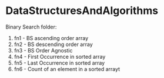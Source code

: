 # DataStructuresAndAlgorithms

Binary Search folder:
1) fn1 - BS ascending order array
2) fn2 - BS descending order array
3) fn3 - BS Order Agnostic
4) fn4 - First Occurrence in sorted array
5) fn5 - Last Occurrence in sorted array
6) fn6 - Count of an element in a sorted arrayt